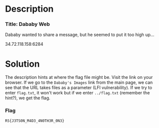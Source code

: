 # Description

### Title: Dababy Web

Dababy wanted to share a message, but he seemed to put it too high up...

34.72.118.158:6284

# Solution

The description hints at where the flag file might be. Visit the link on your browser. If we go to the `Dababy's Images` link from the main page, we can see that the URL takes files as a parameter (LFI vulnerability). If we try to enter `flag.txt`, it won't work but if we enter `../flag.txt` (remember the hint?), we get the flag.

### Flag

`RS{J3TS0N_M4D3_4N0TH3R_0N3}`
